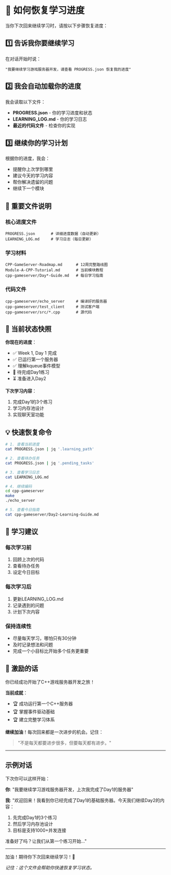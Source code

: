 # 🔄 如何恢复学习进度

当你下次回来继续学习时，请按以下步骤恢复进度：

## 1️⃣ 告诉我你要继续学习

在对话开始时说：
```
"我要继续学习游戏服务器开发，请查看 PROGRESS.json 恢复我的进度"
```

## 2️⃣ 我会自动加载你的进度

我会读取以下文件：
- **PROGRESS.json** - 你的学习进度和状态
- **LEARNING_LOG.md** - 你的学习日志
- **最近的代码文件** - 检查你的实现

## 3️⃣ 继续你的学习计划

根据你的进度，我会：
- 提醒你上次学到哪里
- 建议今天的学习内容
- 帮你解决遗留的问题
- 继续下一个模块

## 📁 重要文件说明

### 核心进度文件
```
PROGRESS.json       # 详细进度数据（自动更新）
LEARNING_LOG.md     # 学习日志（每日更新）
```

### 学习材料
```
CPP-GameServer-Roadmap.md      # 12周完整路线图
Module-A-CPP-Tutorial.md       # 当前模块教程
cpp-gameserver/Day*-Guide.md   # 每日学习指南
```

### 代码文件
```
cpp-gameserver/echo_server     # 编译好的服务器
cpp-gameserver/test_client     # 测试客户端
cpp-gameserver/src/*.cpp       # 源代码
```

## 🎯 当前状态快照

**你现在的进度**：
- ✅ Week 1, Day 1 完成
- ✅ 已运行第一个服务器
- ✅ 理解kqueue事件模型
- 🔄 待完成Day1练习
- ⏳ 准备进入Day2

**下次学习内容**：
1. 完成Day1的3个练习
2. 学习内存池设计
3. 实现聊天室功能

## 💡 快速恢复命令

```bash
# 1. 查看当前进度
cat PROGRESS.json | jq '.learning_path'

# 2. 查看待办任务
cat PROGRESS.json | jq '.pending_tasks'

# 3. 查看学习日志
cat LEARNING_LOG.md

# 4. 继续编码
cd cpp-gameserver
make
./echo_server

# 5. 查看今日指南
cat cpp-gameserver/Day2-Learning-Guide.md
```

## 📝 学习建议

### 每次学习前
1. 回顾上次的代码
2. 查看待办任务
3. 设定今日目标

### 每次学习后
1. 更新LEARNING_LOG.md
2. 记录遇到的问题
3. 计划下次内容

### 保持连续性
- 尽量每天学习，哪怕只有30分钟
- 及时记录想法和问题
- 完成一个小目标比开始多个任务更重要

## 🚀 激励的话

你已经成功开始了C++游戏服务器开发之旅！

**当前成就**：
- 🏆 成功运行第一个C++服务器
- 🏆 掌握事件驱动基础
- 🏆 建立完整学习体系

**继续加油**！每次回来都是一次进步的机会。记住：
> "不是每天都要进步很多，但要每天都有进步。"

---

## 示例对话

下次你可以这样开始：

**你**: "我要继续学习游戏服务器开发，上次我完成了Day1的服务器"

**我**: "欢迎回来！我看到你已经完成了Day1的基础服务器。今天我们继续Day2的内容：
1. 先完成Day1的3个练习
2. 然后学习内存池设计
3. 目标是支持1000+并发连接

准备好了吗？让我们从第一个练习开始..."

---

加油！期待你下次回来继续学习！💪

*记住：这个文件会帮助你快速恢复学习状态。*